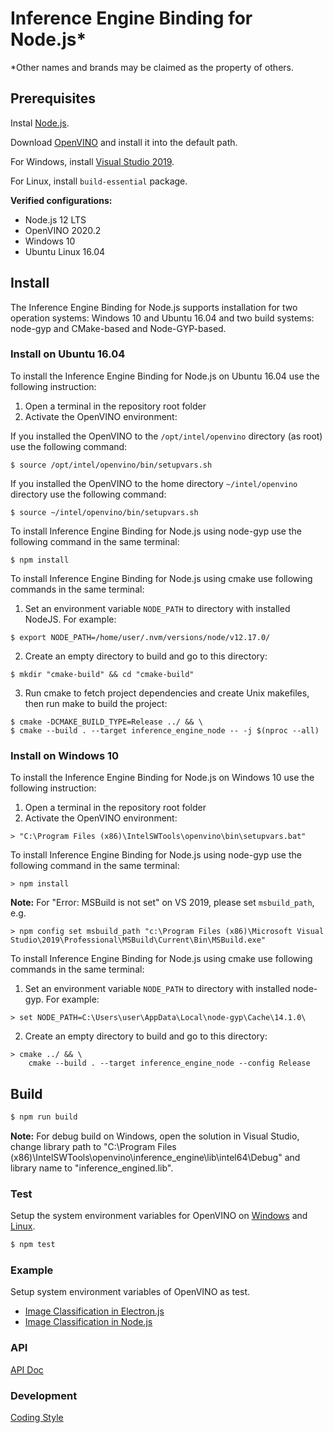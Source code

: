 # Inference Engine Binding for Node.js*

*Other names and brands may be claimed as the property of others.

## Prerequisites

Instal [Node.js](https://nodejs.org/).

Download [OpenVINO](https://software.intel.com/en-us/openvino-toolkit/choose-download/) and install it into the default path.

For Windows, install [Visual Studio 2019](https://visualstudio.microsoft.com/vs/).

For Linux, install `build-essential` package.

**Verified configurations:**
  * Node.js 12 LTS
  * OpenVINO 2020.2
  * Windows 10
  * Ubuntu Linux 16.04

## Install

The Inference Engine Binding for Node.js supports installation for two operation systems: Windows 10 and Ubuntu 16.04 and
two build systems: node-gyp and CMake-based and Node-GYP-based. 

### Install on Ubuntu 16.04

To install the Inference Engine Binding for Node.js on Ubuntu 16.04 use the following instruction:
1. Open a terminal in the repository root folder
2. Activate the OpenVINO environment:

If you installed the OpenVINO to the `/opt/intel/openvino` directory (as root) use the following command:

```shell script
$ source /opt/intel/openvino/bin/setupvars.sh
```

If you installed the OpenVINO to the home directory `~/intel/openvino` directory use the following command:

```shell script
$ source ~/intel/openvino/bin/setupvars.sh
```

To install Inference Engine Binding for Node.js using node-gyp use the following command in the same terminal:

```shell script
$ npm install
```

To install Inference Engine Binding for Node.js using cmake use following commands in the same terminal:

1. Set an environment variable `NODE_PATH` to directory with installed NodeJS. For example:
```shell script
$ export NODE_PATH=/home/user/.nvm/versions/node/v12.17.0/
```

2. Create an empty directory to build and go to this directory:
```shell script
$ mkdir "cmake-build" && cd "cmake-build"
```

3. Run cmake to fetch project dependencies and create Unix makefiles, then run make to build the project:
```shell script
$ cmake -DCMAKE_BUILD_TYPE=Release ../ && \
$ cmake --build . --target inference_engine_node -- -j $(nproc --all)
```

### Install on Windows 10

To install the Inference Engine Binding for Node.js on Windows 10 use the following instruction:
1. Open a terminal in the repository root folder
2. Activate the OpenVINO environment:
```shell script
> "C:\Program Files (x86)\IntelSWTools\openvino\bin\setupvars.bat"
```

To install Inference Engine Binding for Node.js using node-gyp use the following command in the same terminal:
```shell script
> npm install
```

**Note:** For "Error: MSBuild is not set" on VS 2019, please set `msbuild_path`, e.g.
```
> npm config set msbuild_path "c:\Program Files (x86)\Microsoft Visual Studio\2019\Professional\MSBuild\Current\Bin\MSBuild.exe"
```

To install Inference Engine Binding for Node.js using cmake use following commands in the same terminal:
1. Set an environment variable `NODE_PATH` to directory with installed node-gyp. For example:

```shell script
> set NODE_PATH=C:\Users\user\AppData\Local\node-gyp\Cache\14.1.0\
```

2. Create an empty directory to build and go to this directory:

```shell script
> cmake ../ && \
    cmake --build . --target inference_engine_node --config Release
```

## Build
```sh
$ npm run build
```

**Note:** For debug build on Windows, open the solution in Visual Studio, change library path to "C:\Program Files (x86)\IntelSWTools\openvino\inference_engine\lib\intel64\Debug" and library name to "inference_engined.lib".

### Test

Setup the system environment variables for OpenVINO on [Windows](https://docs.openvinotoolkit.org/2020.1/_docs_install_guides_installing_openvino_windows.html#set-the-environment-variables) and [Linux](https://docs.openvinotoolkit.org/2020.1/_docs_install_guides_installing_openvino_linux.html#set-the-environment-variables).

```sh
$ npm test
```

### Example

Setup system environment variables of OpenVINO as test.

 * [Image Classification in Electron.js](example/hello_classification_electron/README.md)
 * [Image Classification in Node.js](example/hello_classification_node/README.md)

### API

[API Doc](doc/api.md)

### Development

[Coding Style](doc/coding_style.md)
